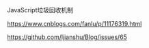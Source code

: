 JavaScript垃圾回收机制









https://www.cnblogs.com/fanlu/p/11176319.html

https://github.com/ljianshu/Blog/issues/65